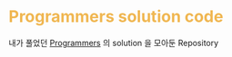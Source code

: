 # <span style="color: #f0b752">Programmers solution code</span>

내가 풀었던 [Programmers](https://programmers.co.kr/learn/challenges?tab=all_challenges) 의 solution 을 모아둔 Repository

